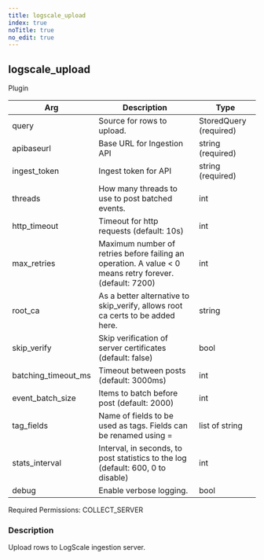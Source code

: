 ```yaml
---
title: logscale_upload
index: true
noTitle: true
no_edit: true
---
```




<div class="vql_item"></div>


## logscale_upload
<span class='vql_type label label-warning pull-right page-header'>Plugin</span>



<div class="vqlargs"></div>

Arg | Description | Type
----|-------------|-----
query|Source for rows to upload.|StoredQuery (required)
apibaseurl|Base URL for Ingestion API|string (required)
ingest_token|Ingest token for API|string (required)
threads|How many threads to use to post batched events.|int
http_timeout|Timeout for http requests (default: 10s)|int
max_retries|Maximum number of retries before failing an operation. A value < 0 means retry forever. (default: 7200)|int
root_ca|As a better alternative to skip_verify, allows root ca certs to be added here.|string
skip_verify|Skip verification of server certificates (default: false)|bool
batching_timeout_ms|Timeout between posts (default: 3000ms)|int
event_batch_size|Items to batch before post (default: 2000)|int
tag_fields|Name of fields to be used as tags. Fields can be renamed using =<newname>|list of string
stats_interval|Interval, in seconds, to post statistics to the log (default: 600, 0 to disable)|int
debug|Enable verbose logging.|bool

Required Permissions: 
<span class="linkcolour label label-success">COLLECT_SERVER</span>

### Description

Upload rows to LogScale ingestion server.

